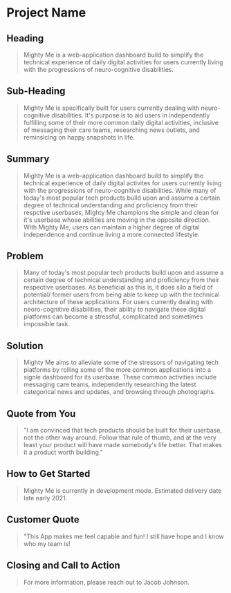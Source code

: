 # Project Name #

<!--
> This material was originally posted [here](http://www.quora.com/What-is-Amazons-approach-to-product-development-and-product-management). It is reproduced here for posterities sake.

There is an approach called "working backwards" that is widely used at Amazon. They work backwards from the customer, rather than starting with an idea for a product and trying to bolt customers onto it. While working backwards can be applied to any specific product decision, using this approach is especially important when developing new products or features.

For new initiatives a product manager typically starts by writing an internal press release announcing the finished product. The target audience for the press release is the new/updated product's customers, which can be retail customers or internal users of a tool or technology. Internal press releases are centered around the customer problem, how current solutions (internal or external) fail, and how the new product will blow away existing solutions.

If the benefits listed don't sound very interesting or exciting to customers, then perhaps they're not (and shouldn't be built). Instead, the product manager should keep iterating on the press release until they've come up with benefits that actually sound like benefits. Iterating on a press release is a lot less expensive than iterating on the product itself (and quicker!).

If the press release is more than a page and a half, it is probably too long. Keep it simple. 3-4 sentences for most paragraphs. Cut out the fat. Don't make it into a spec. You can accompany the press release with a FAQ that answers all of the other business or execution questions so the press release can stay focused on what the customer gets. My rule of thumb is that if the press release is hard to write, then the product is probably going to suck. Keep working at it until the outline for each paragraph flows.

Oh, and I also like to write press-releases in what I call "Oprah-speak" for mainstream consumer products. Imagine you're sitting on Oprah's couch and have just explained the product to her, and then you listen as she explains it to her audience. That's "Oprah-speak", not "Geek-speak".

Once the project moves into development, the press release can be used as a touchstone; a guiding light. The product team can ask themselves, "Are we building what is in the press release?" If they find they're spending time building things that aren't in the press release (overbuilding), they need to ask themselves why. This keeps product development focused on achieving the customer benefits and not building extraneous stuff that takes longer to build, takes resources to maintain, and doesn't provide real customer benefit (at least not enough to warrant inclusion in the press release).
 -->

## Heading ##
  > Mighty Me is a web-application dashboard build to simplify the technical experience of daily digital activities for users currently living with the progressions of neuro-cognitive disabilities.

## Sub-Heading ##
  > Mighty Me is specifically built for users currently dealing with neuro-cognitive disabilities. It's purpose is to aid users in independently fulfilling some of their more common daily digital activities, inclusive of messaging their care teams, researching news outlets, and reminsicing on happy snapshots in life.

## Summary ##
  > Mighty Me is a web-application dashboard build to simplify the technical experience of daily digital activites for users currently living with the progressions of neuro-cognitive disabilities. While many of today's most popular tech products build upon and assume a certain degree of technical understanding and proficiency from their respctive userbases, Mighty Me champions the simple and clean for it's userbase whose abilities are moving in the opposite direction. With Mighty Me, users can maintain a higher degree of digital independence and continue living a more connected lifestyle.


## Problem ##
  > Many of today's most popular tech products build upon and assume a certain degree of technical understanding and proficiency from their respective userbases. As beneficial as this is, it does silo a field of potential/ former users from being able to keep up with the technical architecture of these applications. For users currently dealing with neoro-cognitive disabilities, their ability to navigate these digital platforms can become a stressful, complicated and sometimes impossible task.

## Solution ##
  > Mighty Me aims to alleviate some of the stressors of navigating tech platforms by rolling some of the more common applications into a signle dashboard for its userbase. These common activities include messaging care teams, independently researching the latest categorical news and updates, and browsing through photographs.

## Quote from You ##
  > "I am convinced that tech products should be built for their userbase, not the other way around. Follow that rule of thumb, and at the very least your product will have made somebody's life better. That makes it a product worth building."

## How to Get Started ##
  > Mighty Me is currently in development mode. Estimated delivery date late early 2021.

## Customer Quote ##
  > "This App makes me feel capable and fun! I still have hope and I know who my team is!

## Closing and Call to Action ##
  > For more information, please reach out to Jacob Johnson.
